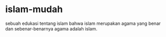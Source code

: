 # islam-mudah
sebuah edukasi tentang islam bahwa islam merupakan agama yang benar dan sebenar-benarnya agama adalah islam.
